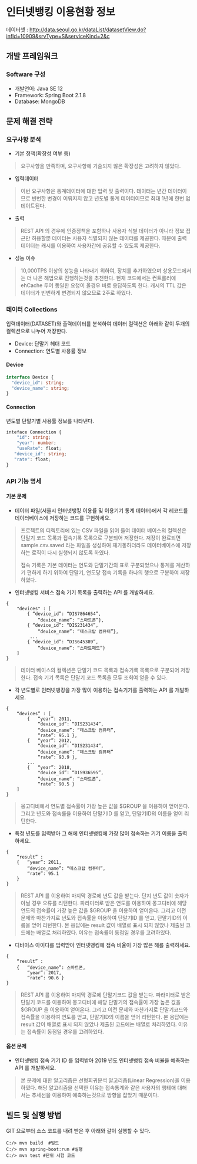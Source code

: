 # 인터넷뱅킹 이용현황 정보

데이터셋 : http://data.seoul.go.kr/dataList/datasetView.do?infId=10909&srvType=S&serviceKind=2&c
## 개발 프레임워크
### Software 구성
* 개발언어: Java SE 12
* Framework: Spring Boot 2.1.8
* Database: MongoDB

## 문제 해결 전략
### 요구사항 분석
* 기본 정책(확장성 여부 등)
> 요구사항을 만족하며, 요구사항에 기술되지 않은 확장성은 고려하지 않았다.
> 
* 입력데이터
> 이번 요구사항은 통계데이터에 대한 입력 및 출력이다. 데이터는 년간 데이터이므로 빈번한 변경이 이뤄지지 않고 년도별 통계 데이터이므로 최대 1년에 한번 업데이트된다.
* 출력
> REST API 의 경우에 인증정책을 포함하나 사용자 식별 데이터가 아니라 정보 접근만 허용할뿐 데이터는 사용자 식별되지 않는 데이터를 제공한다.
> 때문에 출력 데이터는 캐시를 이용하여 사용자간에 공유할 수 있도록 제공한다.

* 성능 이슈

> 10,000TPS 이상의 성능을 나타내기 위하여, 장치를 추가하였으며 상용모드에서는 더 나은 해법으로 진행하는것을 추천한다. 
현재 코드에서는 컨트롤러에 ehCache 두어 동일한 요청이 올경우 바로 응답하도록 한다. 캐시의 TTL 값은 데이터가 빈번하게 변경되지 않으므로 2주로 하였다. 

      
### 데이터 Collections
입력데이터(DATASET)와 출력데이터를 분석하여 데이터 컬렉션은 아래와 같이 두개의 컬렉션으로 나누어 저장한다.
* Device: 단말기 헤더 코드
* Connection: 연도별 사용률 정보

#### Device
```typescript
interface Device {
  "device_id": string;
  "device_name": string;  
}
```
#### Connection
년도별 단말기별 사용률 정보를 나타낸다.
```typescript
inteface Connection {
    "id": string;
    "year": number;
    "useRate": float;
   "device_id": string;
   "rate": float;
}
```
>
### API 기능 명세
#### 기본 문제
- 데이터 파일(서울시 인터넷뱅킹 이용률 및 이용기기 통계 데이터)에서 각 레코드를 데이터베이스에
   저장하는 코드를 구현하세요.
> 프로젝트의 디렉토리에 있는 CSV 파일을 읽어 들여 데이터 베이스의 컬렉션은 단말기 코드 목록과 접속기록 목록으로 구분되어 저장한다.
> 저장이 완료되면 sample.csv.saved 라는 파일을 생성하여 재기동하더라도 데이터베이스에 저장하는 로직이 다시 실행되지 않도록 하였다.
>
> 접속 기록은 기본 데이터는 연도와 단말기간의 표로 구분되었으나 통계를 계산하기 편하게 하기 위하여 단말기, 연도당 접속 기록을 하나의 행으로 구분하여 저장하였다.
>
>
- 인터넷뱅킹 서비스 접속 기기 목록을 출력하는 API 를 개발하세요.
```
{
    "devices" : [
        { “device_id”: “DIS7864654”,
            “device_name”: “스마트폰”},
        { “device_id”: “DIS231434”,
            “device_name”: “데스크탑 컴퓨터”},
         ...
        { "device_id”: “DIS645389”,
            “device_name”: “스마트패드”}
    ]
}
```
> 데이터 베이스의 컬렉션은 단말기 코드 목록과 접속기록 목록으로 구분되어 저장한다.
> 접속 기기 목록은 단말기 코드 목록을 모두 조회여 얻을 수 있다.

- 각 년도별로 인터넷뱅킹을 가장 많이 이용하는 접속기기를 출력하는 API 를 개발하세요.
```
{
    “devices” : [
        {   “year”: 2011,
            “device_id”: “DIS231434”,
            “device_name”: “데스크탑 컴퓨터”,
            “rate”: 95.1 },
        {   “year”: 2012,
            “device_id”: “DIS231434”,
            “device_name”: “데스크탑 컴퓨터”
            “rate”: 93.9 },
        ...
        {   “year”: 2018,
            "device_id”: “DIS936595”,
            “device_name”: “스마트폰”,
            “rate”: 90.5 }
    ]
}
```
> 몽고디비에서 연도별 접속률이 가장 높은 값을 $GROUP 을 이용하여 얻어온다.
> 그리고 년도와 접속률을 이용하여 단말기ID 를 얻고, 단말기ID의 이름을 얻어 리턴한다.
  
- 특정 년도를 입력받아 그 해에 인터넷뱅킹에 가장 많이 접속하는 기기 이름을 출력하세요.
```
{
    “result” :
    {   “year”: 2011,
        “device_name”: “데스크탑 컴퓨터”,
        “rate”: 95.1
    }
}
```
> REST API 를 이용하여 마지막 경로에 년도 값을 받는다. 단지 년도 값이 숫자가 아닐 경우 오류를 리턴한다.
> 파라미터로 받은 연도를 이용하여 몽고디비에 해당 연도의 접속률이 가장 높은 값을 $GROUP 을 이용하여 얻어온다.
> 그리고 이전 문제와 마찬가지로 년도와 접속률을 이용하여 단말기ID 를 얻고, 단말기ID의 이름을 얻어 리턴한다.
> 본 응답에는 result 값이 배열로 표시 되지 않았나 제출된 코드에는 배열로 처리하였다. 이유는 접속률이 동점일 경우를 고려하있다.

- 디바이스 아이디를 입력받아 인터넷뱅킹에 접속 비율이 가장 많은 해를 출력하세요.
```
{
    “result” :
    {   “device_name”: 스마트폰,
        “year”: 2017,
        “rate”: 90.6 }
}
```
> REST API 를 이용하여 마지막 경로에 단말기코드 값을 받는다.
> 파라미터로 받은 단말기 코드를 이용하여 몽고디비에 해당 단말기의 접속률이 가장 높은 값을 $GROUP 을 이용하여 얻어온다.
> 그리고 이전 문제와 마찬가지로 단말기코드와 접속률을 이용하여 연도를 얻고, 단말기ID의 이름을 얻어 리턴한다.
> 본 응답에는 result 값이 배열로 표시 되지 않았나 제출된 코드에는 배열로 처리하였다. 이유는 접속률이 동점일 경우를 고려하있다.

   
#### 옵션 문제
- 인터넷뱅킹 접속 기기 ID 를 입력받아 2019 년도 인터넷뱅킹 접속 비율을 예측하는 API 를 개발하세요.
> 본 문제에 대한 알고리즘은 선형회귀분석 알고리즘(Linear Regression)을 이용하였다. 해당 알고리즘을 선택한 이유는 접속통계와 같은
> 사용자의 행테애 대해서는 추세선을 이용하여 예측하는것으로 방향을 잡았기 때문이다.
 
## 빌드 및 실행 방법
GIT 으로부터 소스 코드를 내려 받은 후 아래와 갈이 실행할 수 있다. 
```
C:/> mvn build  #빌드
C:/> mvn spring-boot:run #실행
C:/> mvn test #단위 시험 코드
```

